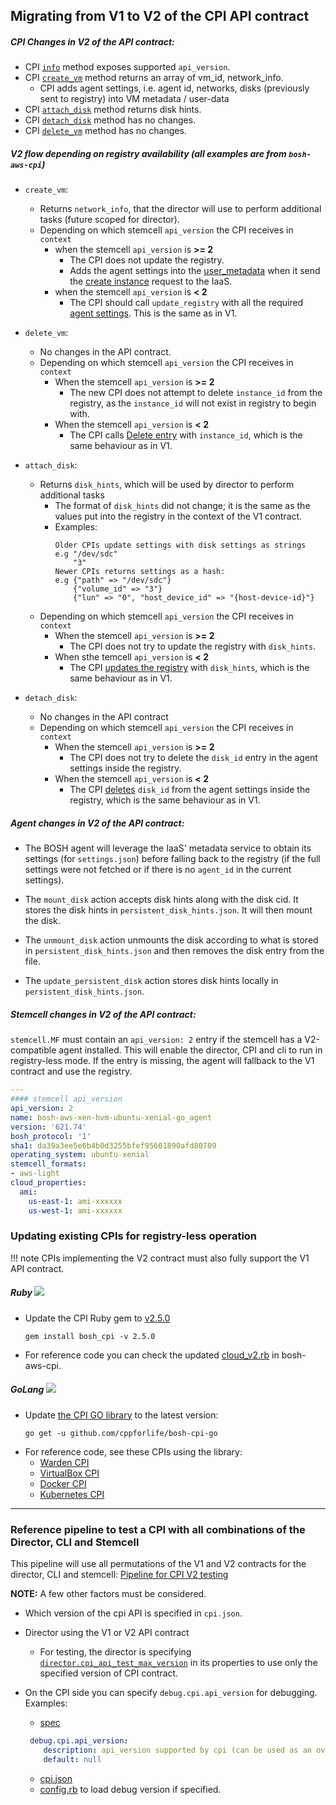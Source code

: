 ## Migrating from V1 to V2 of the CPI API contract

##### CPI Changes in V2 of the API contract:

  - CPI [`info`](cpi-api-v2-method/info.md) method exposes supported `api_version`.
  - CPI [`create_vm`](cpi-api-v2-method/create-vm.md) method returns an array of vm_id, network_info.
    - CPI adds agent settings, i.e. agent id, networks, disks (previously sent to registry) into VM metadata / user-data
  - CPI [`attach_disk`](cpi-api-v2-method/attach-disk.md) method returns disk hints.
  - CPI [`detach_disk`](cpi-api-v2-method/detach-disk.md) method has no changes.
  - CPI [`delete_vm`](cpi-api-v2-method/delete-vm.md) method has no changes.

##### V2 flow depending on registry availability (all examples are from `bosh-aws-cpi`)

  - `create_vm`:
    - Returns `network_info`, that the director will use to perform additional tasks (future scoped for director).
    - Depending on which stemcell `api_version` the CPI receives in `context`
      - when the stemcell `api_version` is **>= 2**
        - The CPI does not update the registry.
        - Adds the agent settings into the [user_metadata](https://github.com/cloudfoundry/bosh-aws-cpi-release/blob/f27c51db1930d1d4c12cbbf074962380377e9e74/src/bosh_aws_cpi/lib/cloud/aws/cloud_v2.rb#L45-L54) when it send the [create instance](https://github.com/cloudfoundry/bosh-aws-cpi-release/blob/f27c51db1930d1d4c12cbbf074962380377e9e74/src/bosh_aws_cpi/lib/cloud/aws/cloud_core.rb#L94-L102) request to the IaaS.
      - when the stemcell `api_version` is **< 2**
        - The CPI should call `update_registry` with all the required [agent settings](https://github.com/cloudfoundry/bosh-aws-cpi-release/blob/f27c51db1930d1d4c12cbbf074962380377e9e74/src/bosh_aws_cpi/lib/cloud/aws/cloud_v2.rb#L58-L60). This is the same as in V1.

  - `delete_vm`:
    - No changes in the API contract.
    - Depending on which stemcell `api_version` the CPI receives in `context`
      - When the stemcell `api_version` is **>= 2**
        - The new CPI does not attempt to delete `instance_id` from the registry, as the `instance_id` will not exist in registry to begin with.
      - When the stemcell `api_version` is **< 2**
        - The CPI calls [Delete entry](https://github.com/cloudfoundry/bosh-aws-cpi-release/blob/f27c51db1930d1d4c12cbbf074962380377e9e74/src/bosh_aws_cpi/lib/cloud/aws/cloud_v2.rb#L110) with `instance_id`, which is the same behaviour as in V1.

  - `attach_disk`:
    - Returns `disk_hints`, which will be used by director to perform additional tasks
      - The format of `disk_hints` did not change; it is the same as the values put into the registry in the context of the V1 contract.
      - Examples:
        ```
        Older CPIs update settings with disk settings as strings
        e.g "/dev/sdc"
      	    "3"
        Newer CPIs returns settings as a hash:
      	e.g {"path" => "/dev/sdc"}
      	    {"volume_id" => "3"}
      	    {"lun" => "0", "host_device_id" => "{host-device-id}"}
        ```
    - Depending on which stemcell `api_version` the CPI receives in `context`
      - When the stemcell `api_version` is **>= 2**
        - The CPI does not try to update the registry with `disk_hints`.
      - When sthe temcell `api_version` is **< 2**
        - The CPI [updates the registry](https://github.com/cloudfoundry/bosh-aws-cpi-release/blob/1d7c31ec1ea0bb65a287adfc1898810a615218b8/src/bosh_aws_cpi/lib/cloud/aws/cloud_v2.rb#L76-L80) with `disk_hints`, which is the same behaviour as in V1.


  - `detach_disk`:
    - No changes in the API contract
    - Depending on which stemcell `api_version` the CPI receives in `context`
      - When the stemcell `api_version` is **>= 2**
        - The CPI does not try to delete the `disk_id` entry in the agent settings inside the registry.
      - When the stemcell `api_version` is **< 2**
        - The CPI  [deletes](https://github.com/cloudfoundry/bosh-aws-cpi-release/blob/1d7c31ec1ea0bb65a287adfc1898810a615218b8/src/bosh_aws_cpi/lib/cloud/aws/cloud_v2.rb#L94-L98) `disk_id` from the agent settings inside the registry, which is the same behaviour as in V1.

##### Agent changes in V2 of the API contract:

- The BOSH agent will leverage the IaaS' metadata service to obtain its settings (for `settings.json`) before falling back to the registry (if the full settings were not fetched or if there is no `agent_id` in the current settings).

- The `mount_disk` action accepts disk hints along with the disk cid. It stores the disk hints in `persistent_disk_hints.json`. It will then mount the disk.
- The `unmount_disk` action unmounts the disk according to what is stored in `persistent_disk_hints.json` and then removes the disk entry from the file.
- The `update_persistent_disk` action stores disk hints locally in `persistent_disk_hints.json`.


##### Stemcell changes in V2 of the API contract:

`stemcell.MF` must contain an `api_version: 2` entry if the stemcell has a V2-compatible agent installed. This will enable the director, CPI and cli to run in registry-less mode. If the entry is missing, the agent will fallback to the V1 contract and use the registry.

```yaml
---
#### stemcell api_version
api_version: 2
name: bosh-aws-xen-hvm-ubuntu-xenial-go_agent
version: '621.74'
bosh_protocol: '1'
sha1: da39a3ee5e6b4b0d3255bfef95601890afd80709
operating_system: ubuntu-xenial
stemcell_formats:
- aws-light
cloud_properties:
  ami:
    us-east-1: ami-xxxxxx
    us-west-1: ami-xxxxxx
```

### Updating existing CPIs for registry-less operation
!!! note
    CPIs implementing the V2 contract must also fully support the V1 API contract.

##### Ruby ![](https://cdn.emojidex.com/emoji/mdpi/Ruby.png)

- Update the CPI Ruby gem to [v2.5.0](https://github.com/cloudfoundry/bosh-cpi-ruby/releases/tag/v2.5.0)

  ```
  gem install bosh_cpi -v 2.5.0
  ```

- For reference code you can check the updated [cloud_v2.rb](https://github.com/cloudfoundry/bosh-aws-cpi-release/blob/f27c51db1930d1d4c12cbbf074962380377e9e74/src/bosh_aws_cpi/lib/cloud/aws/cloud_v2.rb) in bosh-aws-cpi.

##### GoLang ![](cpi-api-v2-method/gopher.jpg)

- Update [the CPI GO library](https://github.com/cloudfoundry/bosh-cpi-go) to the latest version:
  ```
  go get -u github.com/cppforlife/bosh-cpi-go
  ```
- For reference code, see these CPIs using the library:
    - [Warden CPI](https://github.com/cloudfoundry/bosh-warden-cpi-release)
    - [VirtualBox CPI](https://github.com/cloudfoundry/bosh-virtualbox-cpi-release)
    - [Docker CPI](https://github.com/cloudfoundry/bosh-docker-cpi-release)
    - [Kubernetes CPI](https://github.com/bosh-cpis/bosh-kubernetes-cpi-release)

---

### Reference pipeline to test a CPI with all combinations of the Director, CLI and  Stemcell
This pipeline will use all permutations of the V1 and V2 contracts for the director, CLI and stemcell:
[Pipeline for CPI V2 testing](https://github.com/cloudfoundry/bosh-aws-cpi-release/blob/49447ba7ee208c31dddc1b7e3ec2a5f05c88ea99/ci/pipeline_cpi_v2.yml.erb)

**NOTE:** A few other factors must be considered.

- Which version of the cpi API is specified in `cpi.json`.
- Director using the V1 or V2 API contract
  - For testing, the director is specifying [`director.cpi_api_test_max_version`](https://github.com/cloudfoundry-incubator/bosh-cpi-certification/blob/82dcf1843a1c617e73b59e4640af2090e9e0c37f/aws/assets/ops/director_cpi_version.yml) in its properties to use only the specified version of CPI contract.
- On the CPI side you can specify `debug.cpi.api_version` for debugging. Examples:
  - [spec](https://github.com/cloudfoundry/bosh-aws-cpi-release/blob/f27c51db1930d1d4c12cbbf074962380377e9e74/jobs/aws_cpi/spec#L14-L16)

  ```yaml
   debug.cpi.api_version:
      description: api_version supported by cpi (can be used as an override for fallback).
      default: null
  ```
  - [cpi.json](https://github.com/cloudfoundry/bosh-aws-cpi-release/blob/f27c51db1930d1d4c12cbbf074962380377e9e74/jobs/aws_cpi/templates/cpi.json.erb#L34-L38)
  - [config.rb](https://github.com/cloudfoundry/bosh-aws-cpi-release/blob/1d7c31ec1ea0bb65a287adfc1898810a615218b8/src/bosh_aws_cpi/lib/cloud/aws/config.rb#L75-L109) to load debug version if specified.
